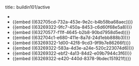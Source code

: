 title:: buildin101/active

-
- {{embed ((632705cd-732a-453e-9e2c-b4b58ba68aec))}}
- {{embed ((63269322-9fc7-450a-8453-c6d60f68e5a8))}}
- {{embed ((63270577-f11f-4645-b2b8-90bd7958d5ed))}}
- {{embed ((632704c1-e680-411e-8a7d-24d1ebb888b3))}}
- {{embed ((63269322-1d00-42f8-9cd3-9f9b7e86266f))}}
- {{embed ((63269322-583a-4d3e-a24e-520c223074d6))}}
- {{embed ((63269322-ebf2-4a13-84d2-e09b7944c3f6))}}
- {{embed ((63269322-e420-440d-8378-9bdec151921f))}}